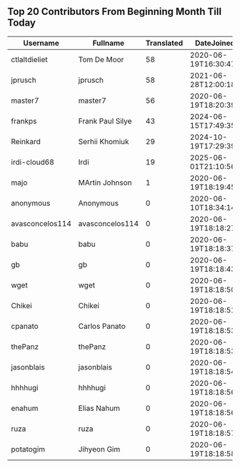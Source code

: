 ## Top 20 Contributors From Beginning Month Till Today ##
|Username|Fullname|Translated|DateJoined|Language|
|--------|--------|----------|----------|-------|
|ctlaltdieliet|Tom De Moor|58|2020-06-19T16:30:47Z|nl|
|jprusch|jprusch|58|2021-06-28T12:00:18.|de|
|master7|master7|56|2020-06-19T18:20:39.|pl|
|frankps|Frank Paul Silye|43|2024-06-15T17:49:35.|nb_NO|
|Reinkard|Serhii Khomiuk|29|2024-10-19T17:29:39.|uk|
|irdi-cloud68|Irdi|19|2025-06-01T21:10:56.|sq|
|majo|MArtin Johnson|1|2020-06-19T18:19:45Z|sv|
|anonymous|Anonymous|0|2020-06-10T18:34:14.||
|avasconcelos114|avasconcelos114|0|2020-06-19T18:18:27Z||
|babu|babu|0|2020-06-19T18:18:37.||
|gb|gb|0|2020-06-19T18:18:43.||
|wget|wget|0|2020-06-19T18:18:50Z|ro|
|Chikei|Chikei|0|2020-06-19T18:18:51Z|zh_Hant|
|cpanato|Carlos Panato|0|2020-06-19T18:18:53Z||
|thePanz|thePanz|0|2020-06-19T18:18:53Z||
|jasonblais|jasonblais|0|2020-06-19T18:18:54Z||
|hhhhugi|hhhhugi|0|2020-06-19T18:18:56.||
|enahum|Elias  Nahum|0|2020-06-19T18:18:56Z|es|
|ruza|ruza|0|2020-06-19T18:18:57.||
|potatogim|Jihyeon Gim|0|2020-06-19T18:18:58.|ko|
